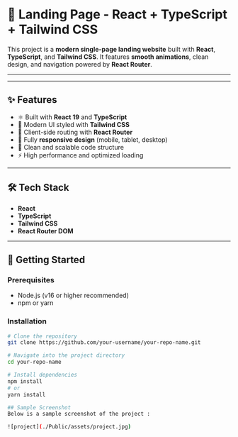 # 🚀 Landing Page - React + TypeScript + Tailwind CSS

This project is a **modern single-page landing website** built with **React**, **TypeScript**, and **Tailwind CSS**. It features **smooth animations**, clean design, and navigation powered by **React Router**.

---



---

## ✨ Features

- ⚛️ Built with **React 19** and **TypeScript**
- 🎨 Modern UI styled with **Tailwind CSS**
- 🧭 Client-side routing with **React Router**
- 📱 Fully **responsive design** (mobile, tablet, desktop)
- 🧼 Clean and scalable code structure
- ⚡ High performance and optimized loading

---

## 🛠️ Tech Stack

- **React**
- **TypeScript**
- **Tailwind CSS**
- **React Router DOM**

---

## 🚀 Getting Started

### Prerequisites

- Node.js (v16 or higher recommended)
- npm or yarn

### Installation

```bash
# Clone the repository
git clone https://github.com/your-username/your-repo-name.git

# Navigate into the project directory
cd your-repo-name

# Install dependencies
npm install
# or
yarn install

## Sample Screenshot
Below is a sample screenshot of the project :

![project](./Public/assets/project.jpg)
```
